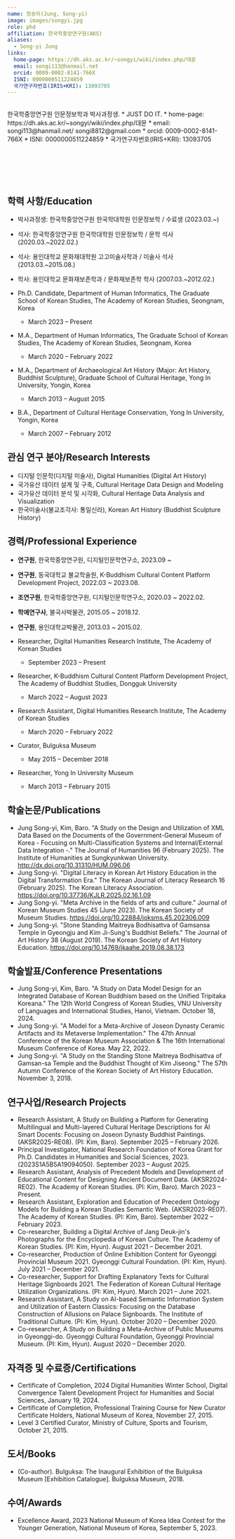 ```yaml
---
name: 정송이(Jung, Song-yi)
image: images/songyi.jpg
role: phd
affiliation: 한국학중앙연구원(AKS)
aliases:
  - Song-yi Jung
links:
  home-page: https://dh.aks.ac.kr/~songyi/wiki/index.php/대문
  email: songi113@hanmail.net
  orcid: 0009-0002-8141-766X
  ISNI: 0000000511224859
  국가연구자번호(IRIS+KRI): 13093705
---
```

<br>
한국학중앙연구원 인문정보학과 박사과정생.
* JUST DO IT.
* home-page: https://dh.aks.ac.kr/~songyi/wiki/index.php/대문
* email: songi113@hanmail.net/ songi8812@gmail.com
* orcid: 0009-0002-8141-766X
* ISNI: 0000000511224859
* 국가연구자번호(IRIS+KRI): 13093705

<br>
<br>
<br>
<br>
<br>
<br>

## 학력 사항/Education
* 박사과정생: 한국학중앙연구원 한국학대학원 인문정보학 / 수료생 (2023.03.~)
* 석사: 한국학중앙연구원 한국학대학원 인문정보학 / 문학 석사 (2020.03.~2022.02.)
* 석사: 용인대학교 문화재대학원 고고미술사학과 / 미술사 석사 (2013.03.~2015.08.)
* 학사: 용인대학교 문화재보존학과 / 문화재보존학 학사 (2007.03.~2012.02.)

* Ph.D. Candidate, Department of Human Informatics, The Graduate School of Korean Studies, The Academy of Korean Studies, Seongnam, Korea
  * March 2023 – Present
* M.A., Department of Human Informatics, The Graduate School of Korean Studies, The Academy of Korean Studies, Seongnam, Korea
  * March 2020 – February 2022
* M.A., Department of Archaeological Art History (Major: Art History, Buddhist Sculpture), Graduate School of Cultural Heritage, Yong In University, Yongin, Korea
  * March 2013 – August 2015
* B.A., Department of Cultural Heritage Conservation, Yong In University, Yongin, Korea
  * March 2007 – February 2012

## 관심 연구 분야/Research Interests
* 디지털 인문학(디지털 미술사), Digital Humanities (Digital Art History)
* 국가유산 데이터 설계 및 구축, Cultural Heritage Data Design and Modeling
* 국가유산 데이터 분석 및 시각화, Cultural Heritage Data Analysis and Visualization
* 한국미술사(불교조각사: 통일신라), Korean Art History (Buddhist Sculpture History)

## 경력/Professional Experience
* **연구원**, 한국학중앙연구원, 디지털인문학연구소, 2023.09 ~
* **연구원**, 동국대학교 불교학술원, K-Buddhism Cultural Content Platform Development Project, 2022.03 ~ 2023.08.
* **조연구원**, 한국학중앙연구원, 디지털인문학연구소, 2020.03 ~ 2022.02.
* **학예연구사**, 불국사박물관, 2015.05 ~ 2018.12.
* **연구원**, 용인대학교박물관, 2013.03 ~ 2015.02.
  
* Researcher, Digital Humanities Research Institute, The Academy of Korean Studies
  * September 2023 – Present
* Researcher, K-Buddhism Cultural Content Platform Development Project, The Academy of Buddhist Studies, Dongguk University
  * March 2022 – August 2023
* Research Assistant, Digital Humanities Research Institute, The Academy of Korean Studies
  * March 2020 – February 2022
* Curator, Bulguksa Museum
  * May 2015 – December 2018
* Researcher, Yong In University Museum
  * March 2013 – February 2015

## 학술논문/Publications
* Jung Song-yi, Kim, Baro. "A Study on the Design and Utilization of XML Data Based on the Documents of the Government-General Museum of Korea - Focusing on Multi-Classification Systems and Internal/External Data Integration -." The Journal of Humanities 96 (February 2025). The Institute of Humanities at Sungkyunkwan University. http://dx.doi.org/10.31310/HUM.096.06
* Jung Song-yi. "Digital Literacy in Korean Art History Education in the Digital Transformation Era." The Korean Journal of Literacy Research 16 (February 2025). The Korean Literacy Association. https://doi.org/10.37736/KJLR.2025.02.16.1.09
* Jung Song-yi. "Meta Archive in the fields of arts and culture." Journal of Korean Museum Studies 45 (June 2023). The Korean Society of Museum Studies. https://doi.org/10.22884/joksms.45.202306.009
* Jung Song-yi. "Stone Standing Maitreya Bodhisattva of Gamsansa Temple in Gyeongju and Kim Ji-Sung's Buddhist Beliefs." The Journal of Art History 38 (August 2019). The Korean Society of Art History Education. https://doi.org/10.14769/jkaahe.2019.08.38.173

## 학술발표/Conference Presentations
* Jung Song-yi, Kim, Baro. "A Study on Data Model Design for an Integrated Database of Korean Buddhism based on the Unified Tripitaka Koreana." The 12th World Congress of Korean Studies, VNU University of Languages and International Studies, Hanoi, Vietnam. October 18, 2024.
* Jung Song-yi. "A Model for a Meta-Archive of Joseon Dynasty Ceramic Artifacts and its Metaverse Implementation." The 47th Annual Conference of the Korean Museum Association & The 16th International Museum Conference of Korea. May 22, 2022.
* Jung Song-yi. "A Study on the Standing Stone Maitreya Bodhisattva of Gamsan-sa Temple and the Buddhist Thought of Kim Jiseong." The 57th Autumn Conference of the Korean Society of Art History Education. November 3, 2018.

## 연구사업/Research Projects
* Research Assistant, A Study on Building a Platform for Generating Multilingual and Multi-layered Cultural Heritage Descriptions for AI Smart Docents: Focusing on Joseon Dynasty Buddhist Paintings. (AKSR2025-RE08). (PI: Kim, Baro). September 2025 – February 2026.
* Principal Investigator, National Research Foundation of Korea Grant for Ph.D. Candidates in Humanities and Social Sciences, 2023. (2023S1A5B5A19094050). September 2023 – August 2025.
* Research Assistant, Analysis of Precedent Models and Development of Educational Content for Designing Ancient Document Data. (AKSR2024-RE02). The Academy of Korean Studies. (PI: Kim, Baro). March 2023 – Present.
* Research Assistant, Exploration and Education of Precedent Ontology Models for Building a Korean Studies Semantic Web. (AKSR2023-RE07). The Academy of Korean Studies. (PI: Kim, Baro). September 2022 – February 2023.
* Co-researcher, Building a Digital Archive of Jang Deuk-jin's Photographs for the Encyclopedia of Korean Culture. The Academy of Korean Studies. (PI: Kim, Hyun). August 2021 – December 2021.
* Co-researcher, Production of Online Exhibition Content for Gyeonggi Provincial Museum 2021. Gyeonggi Cultural Foundation. (PI: Kim, Hyun). July 2021 – December 2021.
* Co-researcher, Support for Drafting Explanatory Texts for Cultural Heritage Signboards 2021. The Federation of Korean Cultural Heritage Utilization Organizations. (PI: Kim, Hyun). March 2021 – June 2021.
* Research Assistant, A Study on AI-based Semantic Information System and Utilization of Eastern Classics: Focusing on the Database Construction of Allusions on Palace Signboards. The Institute of Traditional Culture. (PI: Kim, Hyun). October 2020 – December 2020.
* Co-researcher, A Study on Building a Meta-Archive of Public Museums in Gyeonggi-do. Gyeonggi Cultural Foundation, Gyeonggi Provincial Museum. (PI: Kim, Hyun). August 2020 – December 2020.

## 자격증 및 수료증/Certifications
* Certificate of Completion, 2024 Digital Humanities Winter School, Digital Convergence Talent Development Project for Humanities and Social Sciences, January 19, 2024.
* Certificate of Completion, Professional Training Course for New Curator Certificate Holders, National Museum of Korea, November 27, 2015.
* Level 3 Certified Curator, Ministry of Culture, Sports and Tourism, October 21, 2015.

## 도서/Books
* (Co-author). Bulguksa: The Inaugural Exhibition of the Bulguksa Museum [Exhibition Catalogue]. Bulguksa Museum, 2018.


## 수여/Awards
* Excellence Award, 2023 National Museum of Korea Idea Contest for the Younger Generation, National Museum of Korea, September 5, 2023.


